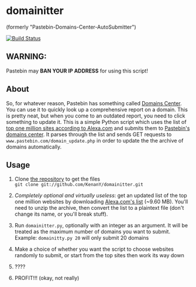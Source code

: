 # domainitter 

(formerly "Pastebin-Domains-Center-AutoSubmitter")

[![Build Status](https://secure.travis-ci.org/KenanY/domainitter.png?branch=master)](http://travis-ci.org/KenanY/domainitter)

## WARNING:

Pastebin may **BAN YOUR IP ADDRESS** for using this script!

## About

So, for whatever reason, Pastebin has something called [Domains Center][2]. You can use it to quickly look up a comprehensive report on a domain. This is pretty neat, but when you come to an outdated report, you need to click something to update it. This is a simple Python script which uses the list of [top one million sites according to Alexa.com][1] and submits them to [Pastebin's domains center][2]. It parses through the list and sends GET requests to `www.pastebin.com/domain_update.php` in order to update the the archive of domains automatically.

## Usage

1. Clone [the repository][4] to get the files  
    `git clone git://github.com/KenanY/domainitter.git`
2. _Completely optional and virtually useless_: get an updated list of the top one million websites by downloading [Alexa.com's list][3] (~9.60 MB). You'll need to unzip the archive, then convert the list to a plaintext file (don't change its name, or you'll break stuff).
3. Run `domainitter.py`, optionally with an integer as an argument. It will be treated as the maximum number of domains you want to submit. Example: `domainitty.py 20` will only submit 20 domains  
4. Make a choice of whether you want the script to choose websites randomly to submit, or start from the top sites then work its way down  
5. ????  
6. PROFIT!!! (okay, not really)

   [1]: http://www.alexa.com/topsites (Top Sites)
   [2]: http://pastebin.com/domains (Pastebin - Domains Center)
   [3]: http://s3.amazonaws.com/alexa-static/top-1m.csv.zip (Download Alexa's list of top websites)
   [4]: https://github.com/KenanY/domainitter
